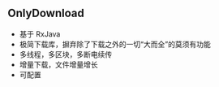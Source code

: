OnlyDownload
------------
+ 基于 RxJava
+ 极简下载库，摒弃除了下载之外的一切“大而全”的莫须有功能
+ 多线程，多区块，多断电续传
+ 增量下载，文件增量增长
+ 可配置
